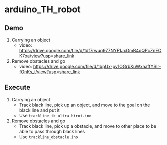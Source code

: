 # arduino_TH_robot

## Demo
1. Carrying an object
    - video: https://drive.google.com/file/d/1df7rwuq977NYF1JxGmB4dQPcZnEOK7oa/view?usp=share_link
2. Remove obstacles and go
    - video: https://drive.google.com/file/d/1bpUx-pv1OGrbXuWxaaffYSIr-fOnKs_i/view?usp=share_link

## Execute
1. Carrying an object
    - Track black line, pick up an object, and move to the goal on the black line and put it
    - Use `trackline_ik_ultra_hiroi.ino`
2. Remove obstacles and go
    - Track black line, pick up a obstacle, and move to other place to be able to pass through black lines
    - Use `trackline_obstacle.ino`
